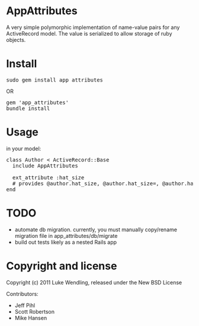 # AppAttributes

A very simple polymorphic implementation of name-value pairs for any ActiveRecord model. The value is serialized to allow storage of ruby objects.

# Install

<pre>
sudo gem install app_attributes
</pre>

OR

<pre>
gem 'app_attributes'
bundle install
</pre>

# Usage

in your model:

<pre>
class Author &lt; ActiveRecord::Base
  include AppAttributes

  ext_attribute :hat_size
  # provides @author.hat_size, @author.hat_size=, @author.hat_size?
end
</pre>

# TODO

* automate db migration. currently, you must manually copy/rename migration file in app_attributes/db/migrate
* build out tests likely as a nested Rails app

# Copyright and license

Copyright (c) 2011 Luke Wendling, released under the New BSD License

Contributors:

*   Jeff Pihl
*   Scott Robertson
*   Mike Hansen
